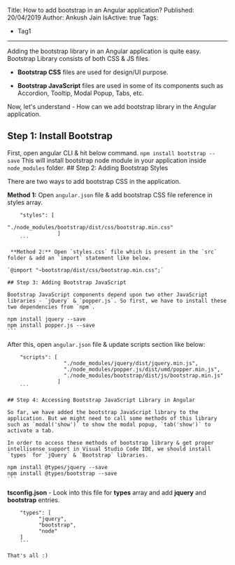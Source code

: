Title: How to add bootstrap in an Angular application?
Published: 20/04/2019
Author: Ankush Jain
IsActive: true
Tags:
  - Tag1
---
Adding the bootstrap library in an Angular application is quite easy. Bootstrap Library consists of both CSS & JS files. 

*   **Bootstrap CSS** files are used for design/UI purpose.

*   **Bootstrap JavaScript** files are used in some of its components such as Accordion, Tooltip, Modal Popup, Tabs, etc.



Now, let's understand - How can we add bootstrap library in the Angular application.

## Step 1: Install Bootstrap

First, open angular CLI & hit below command. `npm install bootstrap --save` This will install bootstrap node module in your application inside `node_modules` folder. ## Step 2: Adding Bootstrap Styles 

There are two ways to add bootstrap CSS in the application.

**Method 1:** Open `angular.json` file & add bootstrap CSS file reference in styles array.

```
    "styles": [
                  "./node_modules/bootstrap/dist/css/bootstrap.min.css"
                ]
    ```

 **Method 2:** Open `styles.css` file which is present in the `src` folder & add an `import` statement like below.

`@import "~bootstrap/dist/css/bootstrap.min.css";`

## Step 3: Adding Bootstrap JavaScript

Bootstrap JavaScript components depend upon two other JavaScript libraries - `jQuery` & `popper.js`. So first, we have to install these two dependencies from `npm`.

```
    npm install jquery --save
    npm install popper.js --save
    ```

After this, open `angular.json` file & update scripts section like below:

```
    "scripts": [
                  "./node_modules/jquery/dist/jquery.min.js",
                  "./node_modules/popper.js/dist/umd/popper.min.js",
                  "./node_modules/bootstrap/dist/js/bootstrap.min.js"
                ]
    ```

## Step 4: Accessing Bootstrap JavaScript Library in Angular

So far, we have added the bootstrap JavaScript library to the application. But we might need to call some methods of this library such as `modal('show')` to show the modal popup, `tab('show')` to activate a tab. 

In order to access these methods of bootstrap library & get proper intellisense support in Visual Studio Code IDE, we should install `types` for `jQuery` & `Bootstrap` libraries.

```
    npm install @types/jquery --save
    npm install @types/bootstrap --save
    ```

**tsconfig.json** - Look into this file for **types** array and add **jquery** and **bootstrap** entries.

```
    "types": [
          "jquery",
          "bootstrap",  
          "node"
    ]
    ```

That's all :)

                
